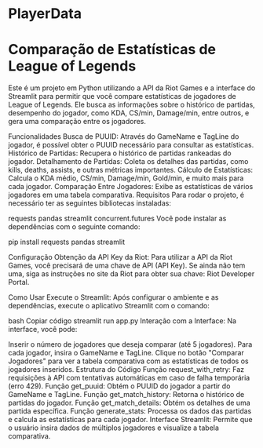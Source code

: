# PlayerData

# Comparação de Estatísticas de League of Legends
Este é um projeto em Python utilizando a API da Riot Games e a interface do Streamlit para permitir que você compare estatísticas de jogadores de League of Legends. Ele busca as informações sobre o histórico de partidas, desempenho do jogador, como KDA, CS/min, Damage/min, entre outros, e gera uma comparação entre os jogadores.

Funcionalidades
Busca de PUUID: Através do GameName e TagLine do jogador, é possível obter o PUUID necessário para consultar as estatísticas.
Histórico de Partidas: Recupera o histórico de partidas rankeadas do jogador.
Detalhamento de Partidas: Coleta os detalhes das partidas, como kills, deaths, assists, e outras métricas importantes.
Cálculo de Estatísticas: Calcula o KDA médio, CS/min, Damage/min, Gold/min, e muito mais para cada jogador.
Comparação Entre Jogadores: Exibe as estatísticas de vários jogadores em uma tabela comparativa.
Requisitos
Para rodar o projeto, é necessário ter as seguintes bibliotecas instaladas:

requests
pandas
streamlit
concurrent.futures
Você pode instalar as dependências com o seguinte comando:

pip install requests pandas streamlit


Configuração
Obtenção da API Key da Riot: Para utilizar a API da Riot Games, você precisará de uma chave de API (API Key). Se ainda não tem uma, siga as instruções no site da Riot para obter sua chave: Riot Developer Portal.

Como Usar
Execute o Streamlit: Após configurar o ambiente e as dependências, execute o aplicativo Streamlit com o comando:

bash
Copiar código
streamlit run app.py
Interação com a Interface: Na interface, você pode:

Inserir o número de jogadores que deseja comparar (até 5 jogadores).
Para cada jogador, insira o GameName e TagLine.
Clique no botão "Comparar Jogadores" para ver a tabela comparativa com as estatísticas de todos os jogadores inseridos.
Estrutura do Código
Função request_with_retry: Faz requisições à API com tentativas automáticas em caso de falha temporária (erro 429).
Função get_puuid: Obtém o PUUID do jogador a partir do GameName e TagLine.
Função get_match_history: Retorna o histórico de partidas do jogador.
Função get_match_details: Obtém os detalhes de uma partida específica.
Função generate_stats: Processa os dados das partidas e calcula as estatísticas para cada jogador.
Interface Streamlit: Permite que o usuário insira dados de múltiplos jogadores e visualize a tabela comparativa.
